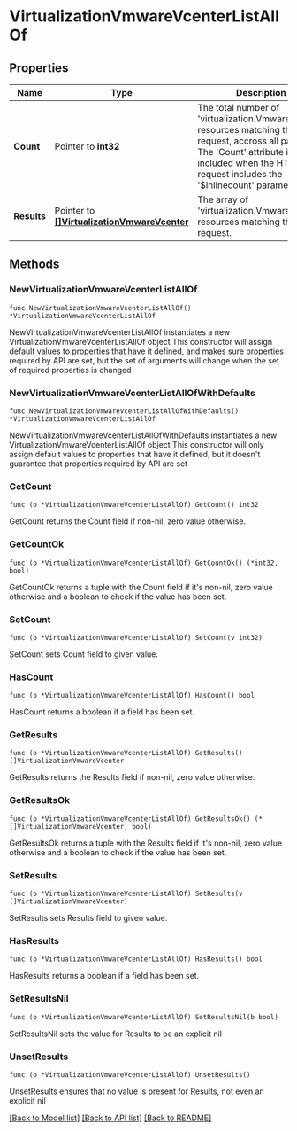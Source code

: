 # VirtualizationVmwareVcenterListAllOf

## Properties

Name | Type | Description | Notes
------------ | ------------- | ------------- | -------------
**Count** | Pointer to **int32** | The total number of &#39;virtualization.VmwareVcenter&#39; resources matching the request, accross all pages. The &#39;Count&#39; attribute is included when the HTTP GET request includes the &#39;$inlinecount&#39; parameter. | [optional] 
**Results** | Pointer to [**[]VirtualizationVmwareVcenter**](virtualization.VmwareVcenter.md) | The array of &#39;virtualization.VmwareVcenter&#39; resources matching the request. | [optional] 

## Methods

### NewVirtualizationVmwareVcenterListAllOf

`func NewVirtualizationVmwareVcenterListAllOf() *VirtualizationVmwareVcenterListAllOf`

NewVirtualizationVmwareVcenterListAllOf instantiates a new VirtualizationVmwareVcenterListAllOf object
This constructor will assign default values to properties that have it defined,
and makes sure properties required by API are set, but the set of arguments
will change when the set of required properties is changed

### NewVirtualizationVmwareVcenterListAllOfWithDefaults

`func NewVirtualizationVmwareVcenterListAllOfWithDefaults() *VirtualizationVmwareVcenterListAllOf`

NewVirtualizationVmwareVcenterListAllOfWithDefaults instantiates a new VirtualizationVmwareVcenterListAllOf object
This constructor will only assign default values to properties that have it defined,
but it doesn't guarantee that properties required by API are set

### GetCount

`func (o *VirtualizationVmwareVcenterListAllOf) GetCount() int32`

GetCount returns the Count field if non-nil, zero value otherwise.

### GetCountOk

`func (o *VirtualizationVmwareVcenterListAllOf) GetCountOk() (*int32, bool)`

GetCountOk returns a tuple with the Count field if it's non-nil, zero value otherwise
and a boolean to check if the value has been set.

### SetCount

`func (o *VirtualizationVmwareVcenterListAllOf) SetCount(v int32)`

SetCount sets Count field to given value.

### HasCount

`func (o *VirtualizationVmwareVcenterListAllOf) HasCount() bool`

HasCount returns a boolean if a field has been set.

### GetResults

`func (o *VirtualizationVmwareVcenterListAllOf) GetResults() []VirtualizationVmwareVcenter`

GetResults returns the Results field if non-nil, zero value otherwise.

### GetResultsOk

`func (o *VirtualizationVmwareVcenterListAllOf) GetResultsOk() (*[]VirtualizationVmwareVcenter, bool)`

GetResultsOk returns a tuple with the Results field if it's non-nil, zero value otherwise
and a boolean to check if the value has been set.

### SetResults

`func (o *VirtualizationVmwareVcenterListAllOf) SetResults(v []VirtualizationVmwareVcenter)`

SetResults sets Results field to given value.

### HasResults

`func (o *VirtualizationVmwareVcenterListAllOf) HasResults() bool`

HasResults returns a boolean if a field has been set.

### SetResultsNil

`func (o *VirtualizationVmwareVcenterListAllOf) SetResultsNil(b bool)`

 SetResultsNil sets the value for Results to be an explicit nil

### UnsetResults
`func (o *VirtualizationVmwareVcenterListAllOf) UnsetResults()`

UnsetResults ensures that no value is present for Results, not even an explicit nil

[[Back to Model list]](../README.md#documentation-for-models) [[Back to API list]](../README.md#documentation-for-api-endpoints) [[Back to README]](../README.md)


